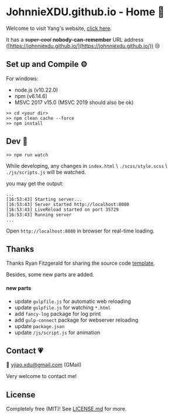 # JohnnieXDU.github.io - Home :house_with_garden:



Welcome to visit Yang's website, [click here](https://johnniexdu.github.io/). 

It has a *~~super-cool~~* **nobody-can-remember** URL address ([https://johnniexdu.github.io/](https://johnniexdu.github.io/)) :cry: 



## Set up and Compile :gear:

For windows:

- node.js (v10.22.0)
- npm (v6.14.6)
- MSVC 2017 v15.0 (MSVC 2019 should also be ok)



```shell
>> cd <your dir>
>> npm clean cache --force
>> npm install
```



## Dev :scroll:

```shell
>> npm run watch
```

While developing, any changes in `index.html` \ `./scss/style.scss`  \  `./js/scripts.js` will be watched.



you may get the output: 

```shell
...
[16:53:43] Starting server...
[16:53:43] Server started http://localhost:8080 
[16:53:43] LiveReload started on port 35729
[16:53:43] Running server 
...
```

Open `http://localhost:8080` in browser for real-time loading.



## Thanks 

Thanks Ryan Fitzgerald for sharing the source code [template](https://github.com/RyanFitzgerald/devportfolio).

Besides, some new parts are added.



#### new parts

- update `gulpfile.js` for automatic web reloading
- update `gulpfile.js` for watching `*.html`
- add `fancy-log` package for log print
- add `gulp-connect` package for webserver reloading
- update `package.json`
- update `/js/script.js` for animation



## Contact :heartpulse:

:email: yjiao.xdu@gmail.com (GMail)

Very welcome to contact me!



## License

Completely free (MIT)! See [LICENSE.md](LICENSE.md) for more.
